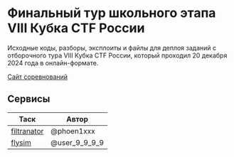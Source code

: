 # Финальный тур школьного этапа VIII Кубка CTF России

Исходные коды, разборы, эксплоиты и файлы для деплоя заданий с отборочного тура VIII Кубка CTF России, который проходил 20 декабря 2024 года в онлайн-формате.

[Сайт соревнований](https://ctfcup.ru/)

## Сервисы

| Таск                                | Автор         |
|-------------------------------------|---------------|
| [filtranator](services/filtranator) | @phoen1xxx    |
| [flysim](services/flysim)           | @user_9_9_9_9 |
